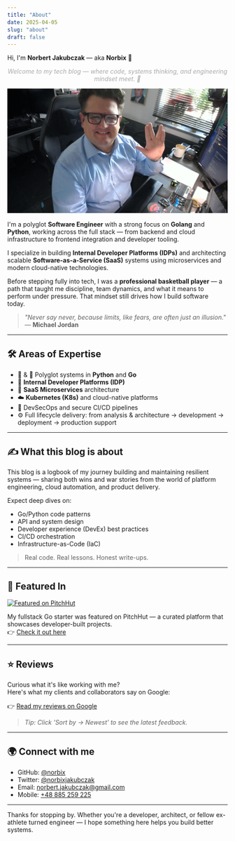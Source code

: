 ```yaml
---
title: "About"
date: 2025-04-05
slug: "about"
draft: false
---
```


Hi, I'm **Norbert Jakubczak** — aka **Norbix** 👋

  <figcaption style="text-align: center; font-style: italic; color: #aaa;">
    Welcome to my tech blog — where code, systems thinking, and engineering mindset meet. 🚀
  </figcaption>

![my_photo.jgp](/images/my_photo.jpg)

I'm a polyglot **Software Engineer** with a strong focus on **Golang** and **Python**, working across the full stack — from backend and cloud infrastructure to frontend integration and developer tooling.

I specialize in building **Internal Developer Platforms (IDPs)** and architecting scalable **Software-as-a-Service (SaaS)** systems using microservices and modern cloud-native technologies.

Before stepping fully into tech, I was a **professional basketball player** — a path that taught me discipline, team dynamics, and what it means to perform under pressure. That mindset still drives how I build software today.

> _"Never say never, because limits, like fears, are often just an illusion."_  
> — **Michael Jordan**

---

## 🛠️ Areas of Expertise

- 🐍 & 🦫 Polyglot systems in **Python** and **Go**
- 🧱 **Internal Developer Platforms (IDP)**
- 🧩 **SaaS Microservices** architecture
- ☁️ **Kubernetes (K8s)** and cloud-native platforms
- 🔐 DevSecOps and secure CI/CD pipelines
- ⚙️ Full lifecycle delivery: from analysis & architecture → development → deployment → production support

---

## ✍️ What this blog is about

This blog is a logbook of my journey building and maintaining resilient systems — sharing both wins and war stories from the world of platform engineering, cloud automation, and product delivery.

Expect deep dives on:

- Go/Python code patterns
- API and system design
- Developer experience (DevEx) best practices
- CI/CD orchestration
- Infrastructure-as-Code (IaC)

> Real code. Real lessons. Honest write-ups.

---

## 📣 Featured In

[![Featured on PitchHut](https://img.shields.io/badge/PitchHut-Featured-blue?style=for-the-badge&logo=apachenetbeanside&logoColor=white)](https://pitchhut.com/project/golang-fullstack-demo)

My fullstack Go starter was featured on PitchHut — a curated platform that showcases developer-built projects.  
👉 [Check it out here](https://pitchhut.com/project/golang-fullstack-demo)

---

## ⭐ Reviews

Curious what it's like working with me?  
Here's what my clients and collaborators say on Google:

👉 [Read my reviews on Google](https://www.google.pl/maps/place/NORBIX+Norbert+JAKUBCZAK+-+Profesjonalne+Uslugi+IT/@51.8681346,20.8627099,17z/data=!4m8!3m7!1s0x471923ecd6251843:0x9fa103657a0b14eb!8m2!3d51.8681313!4d20.8652902!9m1!1b1!16s%2Fg%2F11kz40tgs9?entry=ttu&g_ep=EgoyMDI1MDQyMC4wIKXMDSoASAFQAw%3D%3D)
> *Tip: Click 'Sort by → Newest' to see the latest feedback.*

---

## 🌍 Connect with me

- GitHub: [@norbix](https://github.com/norbix)
- Twitter: [@norbixjakubczak](https://x.com/norbixjakubczak)
- Email: [norbert.jakubczak@gmail.com](mailto:norbert.jakubczak@gmail.com)
- Mobile: [+48 885 259 225](tel:+48885259225)

---

Thanks for stopping by. Whether you're a developer, architect, or fellow ex-athlete turned engineer — I hope something here helps you build better systems.
